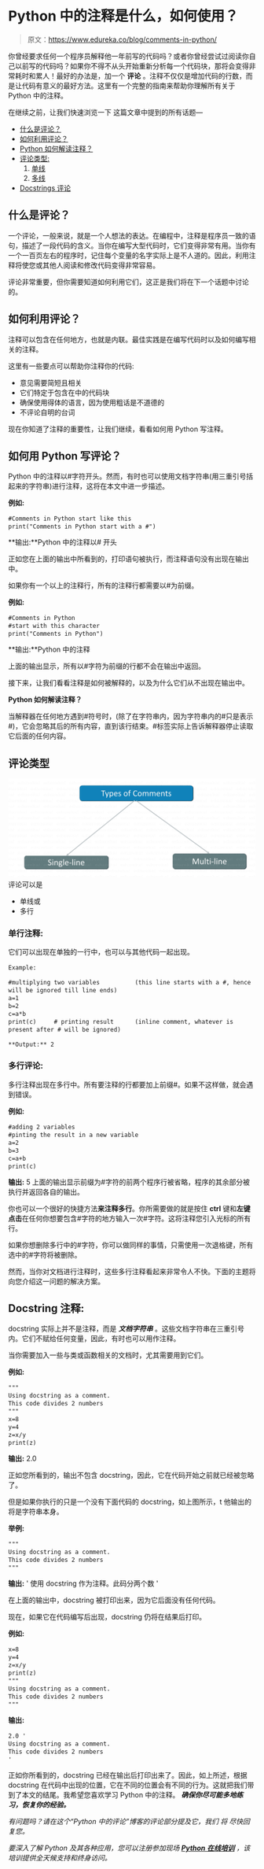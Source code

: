 # Python 中的注释是什么，如何使用？

> 原文：<https://www.edureka.co/blog/comments-in-python/>

你曾经要求任何一个程序员解释他一年前写的代码吗？或者你曾经尝试过阅读你自己以前写的代码吗？如果你不得不从头开始重新分析每一个代码块，那将会变得非常耗时和累人！最好的办法是，加一个 **评论** 。注释不仅仅是增加代码的行数，而是让代码有意义的最好方法。这里有一个完整的指南来帮助你理解所有关于 Python 中的注释。

在继续之前，让我们快速浏览一下 这篇文章中提到的所有话题—

*   [什么是评论？](#whatarecomments)
*   [如何利用评论？](#howtouse)
*   [Python 如何解读注释？](#interpretation)
*   [评论类型:](#types)
    1.  [单线](#singleline)
    2.  [多线](#multiline)
*   [Docstrings 评论](#docstrings)

## **什么是评论？**

一个评论，一般来说，就是一个人想法的表达。在编程中，注释是程序员一致的语句，描述了一段代码的含义。当你在编写大型代码时，它们变得非常有用。当你有一个一百页左右的程序时，记住每个变量的名字实际上是不人道的。因此，利用注释将使您或其他人阅读和修改代码变得非常容易。

评论非常重要，但你需要知道如何利用它们，这正是我们将在下一个话题中讨论的。

## **如何利用评论？**

注释可以包含在任何地方，也就是内联。最佳实践是在编写代码时以及如何编写相关的注释。

这里有一些要点可以帮助你注释你的代码:

*   意见需要简短且相关
*   它们特定于包含在中的代码块
*   确保使用得体的语言，因为使用粗话是不道德的
*   不评论自明的台词

现在你知道了注释的重要性，让我们继续，看看如何用 Python 写注释。

## **如何用 Python 写评论？**

Python 中的注释以#字符开头。然而，有时也可以使用文档字符串(用三重引号括起来的字符串)进行注释，这将在本文中进一步描述。

**例如:**

```
#Comments in Python start like this
print("Comments in Python start with a #")

```

**输出:**Python 中的注释以# 开头

正如您在上面的输出中所看到的，打印语句被执行，而注释语句没有出现在输出中。

如果你有一个以上的注释行，所有的注释行都需要以#为前缀。

**例如:**

```
#Comments in Python
#start with this character
print("Comments in Python")

```

**输出:**Python 中的注释

上面的输出显示，所有以#字符为前缀的行都不会在输出中返回。

接下来，让我们看看注释是如何被解释的，以及为什么它们从不出现在输出中。

**Python 如何解读注释？**

当解释器在任何地方遇到#符号时，(除了在字符串内，因为字符串内的#只是表示#)，它会忽略其后的所有内容，直到该行结束。#标签实际上告诉解释器停止读取它后面的任何内容。

## **评论类型**

[![Types of comments in python](img/eba5836ff06c0739d3228544dad92e5e.png)](/blog/content/ver.1556012641/uploads/2019/04/Types-of-Comments-Comments-in-Python-Edureka-2.png) 评论可以是

*   单线或
*   多行

### **单行注释:**

它们可以出现在单独的一行中，也可以与其他代码一起出现。

```
Example: 
```

```
#multiplying two variables          (this line starts with a #, hence will be ignored till line ends)
a=1
b=2
c=a*b
print(c)     # printing result      (inline comment, whatever is present after # will be ignored)

```

```
**Output:** 2
```

### **多行评论:**

多行注释出现在多行中。所有要注释的行都要加上前缀#。如果不这样做，就会遇到错误。

**例如:**

```
#adding 2 variables
#pinting the result in a new variable
a=2
b=3
c=a+b
print(c)

```

**输出:** 5 上面的输出显示前缀为#字符的前两个程序行被省略，程序的其余部分被执行并返回各自的输出。

你也可以一个很好的快捷方法**来注释多行**。你所需要做的就是按住 **ctrl** 键和**左键点击**在任何你想要包含#字符的地方输入一次#字符。这将注释您引入光标的所有行。

如果你想删除多行中的#字符，你可以做同样的事情，只需使用一次退格键，所有选中的#字符将被删除。

然而，当你对文档进行注释时，这些多行注释看起来非常令人不快。下面的主题将向您介绍这一问题的解决方案。

## **Docstring 注释:**

docstring 实际上并不是注释，而是 ***文档字符串*** 。这些文档字符串在三重引号内。它们不赋给任何变量，因此，有时也可以用作注释。

当你需要加入一些与类或函数相关的文档时，尤其需要用到它们。

**例如:**

```
"""
Using docstring as a comment.
This code divides 2 numbers
"""
x=8
y=4
z=x/y
print(z)

```

**输出:** 2.0

正如您所看到的，输出不包含 docstring，因此，它在代码开始之前就已经被忽略了。

但是如果你执行的只是一个没有下面代码的 docstring，如上图所示，t 他输出的将是字符串本身。

**举例:**

```
"""
Using docstring as a comment.
This code divides 2 numbers
"""

```

**输出:** ' 使用 docstring 作为注释。此码分两个数 '

在上面的输出中，docstring 被打印出来，因为它后面没有任何代码。

现在，如果它在代码编写后出现，docstring 仍将在结果后打印。

**例如:**

```
x=8
y=4
z=x/y
print(z)
"""
Using docstring as a comment.
This code divides 2 numbers
"""

```

**输出:**

```
2.0 '
Using docstring as a comment.
This code divides 2 numbers
'
```

正如你所看到的，docstring 已经在输出后打印出来了。因此，如上所述，根据 docstring 在代码中出现的位置，它在不同的位置会有不同的行为。这就把我们带到了本文的结尾。我希望您喜欢学习 Python 中的注释。 ***确保你尽可能多地练习，恢复你的经验。***

*有问题吗？请在这个“Python 中的评论”博客的评论部分提及它，我们* *将* *尽快回复您。*

*要深入了解 Python 及其各种应用，您可以注册参加现场 **[Python 在线培训](https://www.edureka.co/python)** ，该培训提供全天候支持和终身访问。*